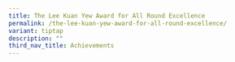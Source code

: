 ```yaml
---
title: The Lee Kuan Yew Award for All Round Excellence
permalink: /the-lee-kuan-yew-award-for-all-round-excellence/
variant: tiptap
description: ""
third_nav_title: Achievements
---
```

